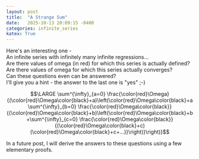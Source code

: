 ```yaml
---
layout: post
title:  "A Strange Sum"
date:   2025-10-13 20:09:15 -0400
categories: infinite_series
katex: True
---
```


Here's an interesting one -<br>An infinite series with infinitely many infinite regressions...<br>Are there values of omega (in red) for which this series is actually defined?<br>Are there values of omega for which this series actually converges?<br>Can these questions even can be answered?<br>I'll give you a hint - the answer to the last one is "yes"   ;-)

$$\LARGE \sum^{\infty}_{a=0} \frac{\color{red}\Omega}{(\color{red}\Omega\color{black}+a)\left(\color{red}\Omega\color{black}+a\sum^{\infty}_{b=0} \frac{\color{red}\Omega\color{black}}{(\color{red}\Omega\color{black}+b)\left(\color{red}\Omega\color{black}+b+\sum^{\infty}_{c=0} \frac{\color{red}\Omega\color{black}}{(\color{red}\Omega\color{black}+c)(\color{red}\Omega\color{black}+c+...)}\right)}\right)}$$


In a future post, I will derive the answers to these questions using a few elementary proofs.


